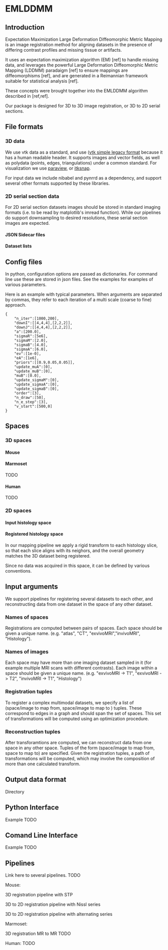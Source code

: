 # EMLDDMM
## Introduction
Expectation Maximization Large Deformation Diffeomorphic Metric Mapping is an image registration method for aligning datasets in the presence of differing contrast profiles and missing tissue or artifacts.

It uses an expectation maximization algorithm (EM) [ref] to handle missing data, and leverages the powerful Large Deformation Diffeomorphic Metric Mapping (LDDMM) paradaigm [ref] to ensure mappings are diffeomorphisms [ref], and are generated in a Reimannian framework suitable for statistical analysis [ref].

These concepts were brought together into the EMLDDMM algorithm described in  [ref,ref].

Our package is designed for 3D to 3D image registration, or 3D to 2D serial sections.

## File formats

### 3D data
We use vtk data as a standard, and use ([vtk simple legacy format](https://kitware.github.io/vtk-examples/site/VTKFileFormats/) because it has a human readable header.  It supports images and vector fields, as well as polydata (points, edges, triangulations) under a common standard.  For visualization we use [paraview](https://www.paraview.org/), or [itksnap](http://www.itksnap.org/pmwiki/pmwiki.php).

For input data we include nibabel and pynrrd as a dependency, and support several other formats supported by these libraries.

### 2D serial section data
For 2D serial section datasets images should be stored in standard imaging formats (i.e. to be read by matplotlib's imread function).  While our pipelines do support downsampling to desired resolutions, these serial section images are expected.

#### JSON Sidecar files

#### Dataset lists



## Config files

In python, configuration options are passed as dictionaries.  For command line use these are stored in json files.  See the examples for examples of various parameters.

Here is an example with typical parameters.  When arguments are separated by commas, they refer to each iteration of a multi scale (coarse to fine) approach.

```
{
    "n_iter":[1000,200],
    "downI":[[4,4,4],[2,2,2]],
    "downJ":[[4,4,4],[2,2,2]],        
    "a":[200.0],
    "sigmaR":[5e6],
    "sigmaM":[2.0],
    "sigmaB":[4.0],
    "sigmaA":[6.0],
    "ev":[1e-0],
    "eA":[1e6],
    "priors":[[0.9,0.05,0.05]],
    "update_muA":[0],
    "update_muB":[0],
    "muB":[0.0],
    "update_sigmaM":[0],
    "update_sigmaA":[0],
    "update_sigmaB":[0],
    "order":[3],
    "n_draw":[50],
    "n_e_step":[3],    
    "v_start":[500,0]
}

```
## Spaces


### 3D spaces

#### Mouse

#### Marmoset
TODO

#### Human
TODO

### 2D spaces
#### Input histology space


#### Registered histology space
In our mapping pipeline we apply a rigid transform to each histology slice, so that each slice aligns with its neighors, and the overall geometry matches the 3D dataset being registered.

Since no data was acquired in this space, it can be defined by various conventions.



## Input arguments
We support pipelines for registering several datasets to each other, and reconstructing data from one dataset in the space of any other dataset.
### Names of spaces
Registrations are computed between pairs of spaces.  Each space should be given a unique name. (e.g. "atlas", "CT", "exvivoMRI","invivoMRI", "Histology").

### Names of images
Each space may have more than one imaging dataset sampled in it (for example multiple MRI scans with different contrasts).  Each image within a space should be given a unique name.  (e.g. "exvivoMRI -> T1", "exvivoMRI -> T2", "invivoMRI -> T1", "Histology")

### Registration tuples
To register a complex multimodal datasets, we specify a list of (space/image to map from, space/image to map to ) tuples. These correspond to edges in a graph and should span the set of spaces.  This set of transformations will be computed using an optimization procedure.

### Reconstruction tuples
After transforamtions are computed, we can reconstruct data from one space in any other space. Tuples of the form (space/image to map from, space to map to) are specified. Given the registration tuples, a path of transformations will be computed, which may involve the composition of more than one calculated transform.


## Output data format

Directory 



## Python Interface
Example TODO

## Comand Line Interface
Example TODO

## Pipelines

Link here to several pipelines. TODO

Mouse:

3D registration pipeline with STP

3D to 2D registration pipeline with Nissl series

3D to 2D registration pipeline with alternating series


Marmoset:

3D registration MR to MR
TODO

Human:
TODO


